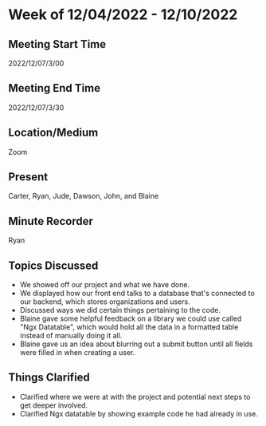 # Week of 12/04/2022 - 12/10/2022

## Meeting Start Time
2022/12/07/3/00 

## Meeting End Time
2022/12/07/3/30

## Location/Medium
Zoom

## Present
Carter, Ryan, Jude, Dawson, John, and Blaine

## Minute Recorder
Ryan

## Topics Discussed
- We showed off our project and what we have done.
- We displayed how our front end talks to a database that's connected to our backend, which stores organizations and users.
- Discussed ways we did certain things pertaining to the code. 
- Blaine gave some helpful feedback on a library we could use called "Ngx Datatable", which would hold all the data in a formatted table instead of manually doing it all.
- Blaine gave us an idea about blurring out a submit button until all fields were filled in when creating a user.

## Things Clarified
- Clarified where we were at with the project and potential next steps to get deeper involved. 
- Clarified Ngx datatable by showing example code he had already in use. 
